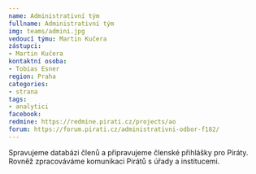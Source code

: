 ```yaml
---
name: Administrativní tým
fullname: Administrativní tým
img: teams/admini.jpg
vedoucí týmu: Martin Kučera
zástupci:
- Martin Kučera
kontaktní osoba: 
- Tobias Esner
region: Praha
categories: 
- strana
tags:
- analytici
facebook: 
redmine: https://redmine.pirati.cz/projects/ao
forum: https://forum.pirati.cz/administrativni-odbor-f182/
---
```


Spravujeme databázi členů a připravujeme členské přihlášky pro Piráty. Rovněž zpracováváme komunikaci Pirátů s úřady a institucemi.

